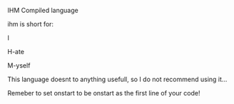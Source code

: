 IHM Compiled language

ihm is short for:

I

H-ate

M-yself

This language doesnt to anything usefull, so I do not recommend using it...

Remeber to set onstart to be onstart as the first line of your code!
